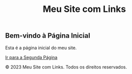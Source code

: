 <!DOCTYPE html>
<html lang="en">
<head>
    <meta charset="UTF-8">
    <meta name="viewport" content="width=device-width, initial-scale=1.0">
    <title>Página Inicial</title>
</head>
<body>
    <header>
        <h1>Meu Site com Links</h1>
    </header>
    <main>
        <section>
            <h2>Bem-vindo à Página Inicial</h2>
            <p>Esta é a página inicial do meu site.</p>
            <a href="segunda_pagina.html">Ir para a Segunda Página</a>
        </section>
    </main>
    <footer>
        <p>&copy; 2023 Meu Site com Links. Todos os direitos reservados.</p>
    </footer>
</body>
</html>

